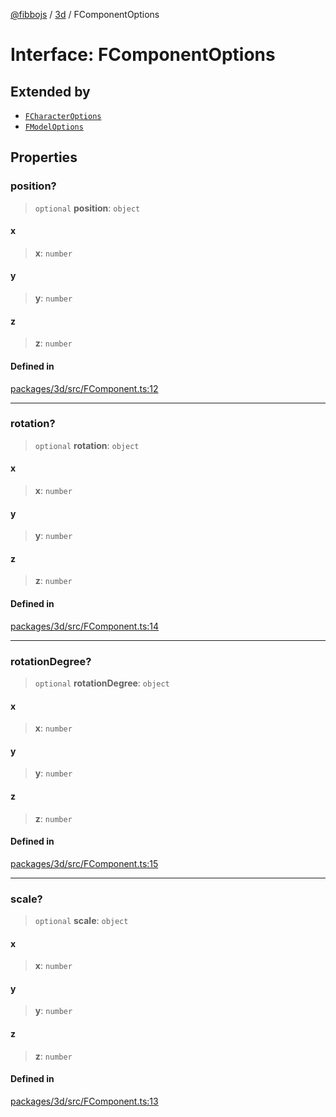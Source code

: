 [@fibbojs](/api/index) / [3d](/api/3d) / FComponentOptions

# Interface: FComponentOptions

## Extended by

- [`FCharacterOptions`](FCharacterOptions.md)
- [`FModelOptions`](FModelOptions.md)

## Properties

### position?

> `optional` **position**: `object`

#### x

> **x**: `number`

#### y

> **y**: `number`

#### z

> **z**: `number`

#### Defined in

[packages/3d/src/FComponent.ts:12](https://github.com/fibbojs/fibbo/blob/ebbfce6158465f6309c7f36dadb4e328deefcf24/packages/3d/src/FComponent.ts#L12)

***

### rotation?

> `optional` **rotation**: `object`

#### x

> **x**: `number`

#### y

> **y**: `number`

#### z

> **z**: `number`

#### Defined in

[packages/3d/src/FComponent.ts:14](https://github.com/fibbojs/fibbo/blob/ebbfce6158465f6309c7f36dadb4e328deefcf24/packages/3d/src/FComponent.ts#L14)

***

### rotationDegree?

> `optional` **rotationDegree**: `object`

#### x

> **x**: `number`

#### y

> **y**: `number`

#### z

> **z**: `number`

#### Defined in

[packages/3d/src/FComponent.ts:15](https://github.com/fibbojs/fibbo/blob/ebbfce6158465f6309c7f36dadb4e328deefcf24/packages/3d/src/FComponent.ts#L15)

***

### scale?

> `optional` **scale**: `object`

#### x

> **x**: `number`

#### y

> **y**: `number`

#### z

> **z**: `number`

#### Defined in

[packages/3d/src/FComponent.ts:13](https://github.com/fibbojs/fibbo/blob/ebbfce6158465f6309c7f36dadb4e328deefcf24/packages/3d/src/FComponent.ts#L13)
